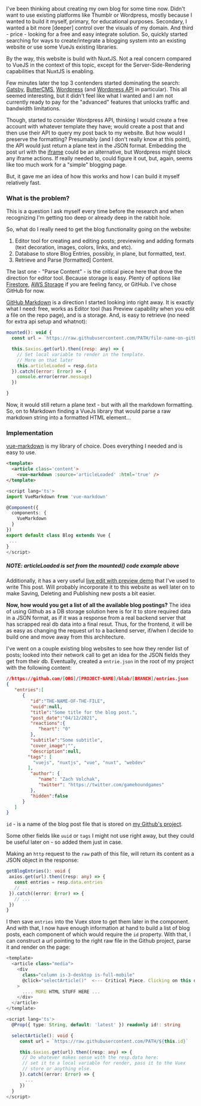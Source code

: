 I've been thinking about creating my own blog for some time now. Didn't want to use existing platforms like Thumblr or Wordpress, mostly because I wanted to build it myself, primary, for educational purposes. Secondary, I wanted a bit more [deeper] control over the visuals of my domain. And third - price - looking for a free and easy integrate solution. So, quickly started searching for ways to create/integrate a blogging system into an existing website or use some VueJs existing libraries. 

By the way, this website is build with NuxtJS. Not a real concern compared to VueJS in the context of this topic, except for the Server-Side-Rendering capabilities that NuxtJS is enabling.

Few minutes later the top 3 contenders started dominating the search: [Gatsby](https://www.gatsbyjs.com/), [ButterCMS](https://buttercms.com/), [Wordpress](https://wordpress.com/) (and [Wordpress API](https://developer.wordpress.org/rest-api/) in particular). This all seemed interesting, but it didn't feel like what I wanted and I am not currently ready to pay for the "advanced" features that unlocks traffic and bandwidth limitations. 

Though, started to consider Wordpress API, thinking I would create a free account with whatever template they have; would create a post that and then use their API to query my post back to my website. But how would I preserve the formatting? Presumably (and I don't really know at this point), the API would just return a plane text in the JSON format. Embedding the post url with the [iframe](https://developer.mozilla.org/en-US/docs/Web/HTML/Element/iframe) could be an alternative, but Wordpress might block any iframe actions. If really needed to, could figure it out, but, again, seems like too much work for a "simple" blogging page.

But, it gave me an idea of how this works and how I can build it myself relatively fast.

 
### What is the problem?

This is a question I ask myself every time before the research and when recognizing I'm getting too deep or already deep in the rabbit hole.

So, what do I really need to get the blog functionality going on the website:

 1) Editor tool for creating and editing posts; previewing and adding formats (text decoration, images, colors, links, and etc).
 2) Database to store Blog Entries, possibly, in plane, but formatted, text.
 3) Retrieve and Parse [formatted] Content.

The last one - "Parse Content" - is the critical piece here that drove the direction for editor tool. Because storage is easy. Plenty of options like [Firestore](https://firebase.google.com/docs/firestore/quickstart), [AWS Storage](https://aws.amazon.com/products/storage/) if you are feeling fancy, or GitHub. I've chose GitHub for now.

[GitHub Markdown](https://guides.github.com/features/mastering-markdown/) is a direction I started looking into right away. It is exactly what I need: free, works as Editor tool (has Preview capability when you edit a file on the repo page), and is a storage.
And, is easy to retrieve (no need for extra api setup and whatnot):

```javascript
mounted(): void {
  const url = `https://raw.githubusercontent.com/PATH/file-name-on-github.md`

  this.$axios.get(url).then((resp: any) => {
    // Set local variable to render in the template.
    // More on that later
    this.articleLoaded = resp.data
  }).catch((error: Error) => {
    console.error(error.message)
  })

}
```

Now, it would still return a plane text - but with all the markdown formatting. So, on to Markdown finding a VueJs library that would parse a raw markdown string into a formatted HTML element...

### Implementation

[vue-markdown](https://github.com/miaolz123/vue-markdown) is my library of choice. Does everything I needed and is easy to use.

```html
<template>
  <article class='content'>
    <vue-markdown :source='articleLoaded' :html='true' />
</template>
```

```typescript
<script lang='ts'>
import VueMarkdown from 'vue-markdown'

@Component({
  components: {
    VueMarkdown
  }
})
export default class Blog extends Vue { 
 ... 
}
</script>
```

##### NOTE: articleLoaded is set from the mounted() code example above

Additionally, it has a very useful <a href='https://miaolz123.github.io/vue-markdown/' target='_blank'>live edit with preview demo</a> that I've used to write This post. Will probably incorporate it to this website as well later on to make Saving, Deleting and Publishing new posts a bit easier.

**Now, how would you get a list of all the available blog postings?** The idea of using Github as a DB storage solution here is for it to store required data in a JSON format, as if it was a response from a real backend server that has scrapped real db data into a final resut. Thus, for the frontend, it will be as easy as changing the request url to a backend server, if/when I decide to build one and move away from this architecture.

I've went on a couple existing blog websites to see how they render list of posts; looked into their network call to get an idea for the JSON fields they get from their db. Eventually, created a `entrie.json` in the root of my project with the following content:

```json
//https://github.com/[ORG]/[PROJECT-NAME]/blob/[BRANCH]/entries.json
{
   "entries":[
      {
         "id":"THE-NAME-OF-THE-FILE",
         "uuid":null,
         "title":"Some title for the blog post.",
         "post_date":"04/12/2021",
         "reactions":{
            "heart": "0"
         },
         "subtitle":"Some subtitle",
         "cover_image":"",
         "description":null,
        "tags": [
          "vuejs", "nuxtjs", "vue", "nuxt", "webdev"
        ],
         "author": {
            "name": "Zach Volchak",
            "twitter": "https://twitter.com/gamehoundgames"
         },
         "hidden":false
      }
   ]
}

```

`id` - is a name of the blog post file that is stored on <a href='https://github.com/GamehoundProductions/blog-entries' target='_blank'>my Github's project</a>.

Some other fields like `uuid` or `tags` I might not use right away, but they could be useful later on - so added them just in case.

Making an `http` request to the `raw` path of this file, will return its content as a JSON object in the response:

```typescript
getBlogEntries(): void {
 axios.get(url).then((resp: any) => {
   const entries = resp.data.entries
   // ...
 }).catch((error: Error) => {
   // ...
 })
}
```

I then save `entries` into the Vuex store to get them later in the component. And with that, I now have enough information at hand to build a list of blog posts, each component of which would require the `id` property. With that, I can construct a url pointing to the right raw file in the Github project, parse it and render on the page:

```javascript
<template>
  <article class="media">
    <div 
      class="column is-3-desktop is-full-mobile" 
      @click="selectArticle()"  <--- Critical Piece. Clicking on this div will http request the right blog post.
    >
      .... MORE HTML STUFF HERE ... 
    </div>
  </article>
</template>
```

```typescript
<script lang='ts'>
  @Prop({ type: String, default: 'latest' }) readonly id!: string

  selectArticle(): void {
     const url = `https://raw.githubusercontent.com/PATH/${this.id}`

     this.$axios.get(url).then((resp: any) => {
      // Do whatever makes sense with the resp.data here:
      // set it to a local variable for render, pass it to the Vuex
      // store or anything else.
     }).catch((error: Error) => {
       ...
     })
  }
</script>
```


